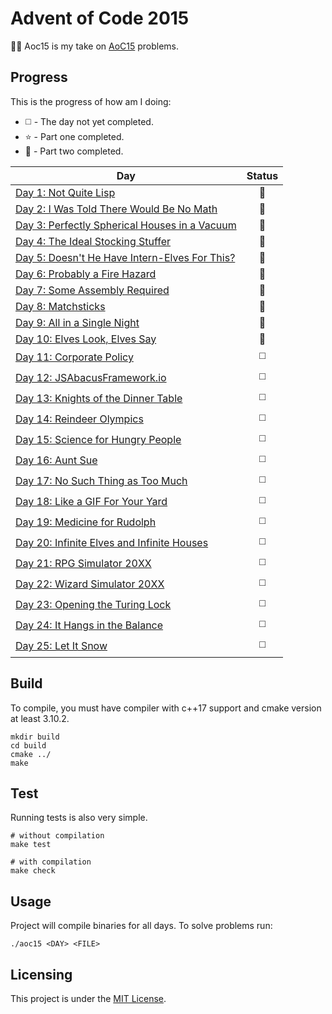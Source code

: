# Advent of Code 2015

🎅🎄
Aoc15 is my take on [AoC15](https://adventofcode.com/2015/) problems.

## Progress

This is the progress of how am I doing:

* :white_medium_square: - The day not yet completed.
* :star: - Part one completed.
* :star2: - Part two completed.

| Day | Status |
| --- | :---: |
| [Day 1: Not Quite Lisp](https://adventofcode.com/2015/day/1) | :star2: |
| [Day 2: I Was Told There Would Be No Math](https://adventofcode.com/2015/day/2) | :star2: |
| [Day 3: Perfectly Spherical Houses in a Vacuum](https://adventofcode.com/2015/day/3) | :star2: |
| [Day 4: The Ideal Stocking Stuffer](https://adventofcode.com/2015/day/4)| :star2: |
| [Day 5: Doesn't He Have Intern-Elves For This?](https://adventofcode.com/2015/day/5)| :star2:  |
| [Day 6: Probably a Fire Hazard](https://adventofcode.com/2015/day/6)| :star2: |
| [Day 7: Some Assembly Required](https://adventofcode.com/2015/day/7)| :star2: |
| [Day 8: Matchsticks](https://adventofcode.com/2015/day/8)| :star2: |
| [Day 9: All in a Single Night](https://adventofcode.com/2015/day/9)| :star2: |
| [Day 10: Elves Look, Elves Say](https://adventofcode.com/2015/day/10)| :star2: |
| [Day 11: Corporate Policy](https://adventofcode.com/2015/day/11)| :white_medium_square: |
| [Day 12: JSAbacusFramework.io](https://adventofcode.com/2015/day/12)| :white_medium_square: |
| [Day 13: Knights of the Dinner Table](https://adventofcode.com/2015/day/13)| :white_medium_square: |
| [Day 14: Reindeer Olympics](https://adventofcode.com/2015/day/14)| :white_medium_square: |
| [Day 15: Science for Hungry People](https://adventofcode.com/2015/day/15)| :white_medium_square: |
| [Day 16: Aunt Sue](https://adventofcode.com/2015/day/16)| :white_medium_square: |
| [Day 17: No Such Thing as Too Much](https://adventofcode.com/2015/day/17)| :white_medium_square: |
| [Day 18: Like a GIF For Your Yard](https://adventofcode.com/2015/day/18)| :white_medium_square: |
| [Day 19: Medicine for Rudolph](https://adventofcode.com/2015/day/19)| :white_medium_square: |
| [Day 20: Infinite Elves and Infinite Houses](https://adventofcode.com/2015/day/20)| :white_medium_square: |
| [Day 21: RPG Simulator 20XX](https://adventofcode.com/2015/day/21)| :white_medium_square: |
| [Day 22: Wizard Simulator 20XX](https://adventofcode.com/2015/day/22)| :white_medium_square: |
| [Day 23: Opening the Turing Lock](https://adventofcode.com/2015/day/23)| :white_medium_square: |
| [Day 24: It Hangs in the Balance](https://adventofcode.com/2015/day/24)| :white_medium_square: |
| [Day 25: Let It Snow](https://adventofcode.com/2015/day/25)| :white_medium_square: |


## Build

To compile, you must have compiler with c++17 support and cmake version at least 3.10.2.
```console
mkdir build
cd build
cmake ../
make
```

## Test

Running tests is also very simple.
```console
# without compilation
make test

# with compilation
make check
```

## Usage

Project will compile binaries for all days. To solve problems run:
```console
./aoc15 <DAY> <FILE>
```

## Licensing

This project is under the [MIT License](LICENSE.md).

